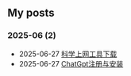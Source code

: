 ## My posts  
### **2025-06** (2)  
- 2025-06-27 [科学上网工具下载](https://digital-survival-2530.github.io/2025/06/27/%E5%88%86%E7%B1%BB2/%E7%A7%91%E5%AD%A6%E4%B8%8A%E7%BD%91%E5%B7%A5%E5%85%B7%E4%B8%8B%E8%BD%BD/)  
- 2025-06-27 [ChatGpt注册与安装](https://digital-survival-2530.github.io/2025/06/27/%E5%88%86%E7%B1%BB1/ChatGpt%E6%B3%A8%E5%86%8C%E4%B8%8E%E5%AE%89%E8%A3%85/)  
  
